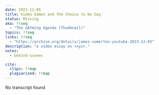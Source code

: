 ```yaml
---
date: 2021-11-05
title: Video Games and the Choice to be Gay
status: Missing
aka: !!seq
  - "The GAYming Agenda (Thumbnail)"
topics: !!seq
links: !!seq
  - "https://archive.org/details/james-somerton-youtube-2023-12-03"
description: "a video essay on <xyz>."
notes:
  - behind-scenes

cite:
  clips: !!map
  plagiarized: !!map
---
```

No transcript found